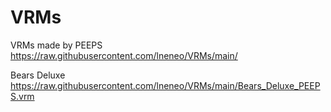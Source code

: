 # VRMs
VRMs made by PEEPS 
https://raw.githubusercontent.com/lneneo/VRMs/main/

Bears Deluxe
https://raw.githubusercontent.com/lneneo/VRMs/main/Bears_Deluxe_PEEPS.vrm


